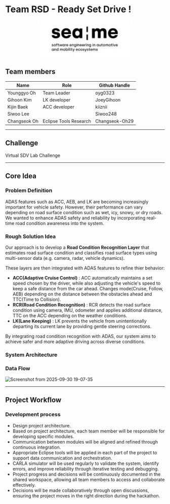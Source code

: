 # Team RSD - Ready Set Drive !
<p align="center">
  <img src="images/seame_oer_logo.jpeg" alt="SEA:ME" width="300" style="margin:0; padding:0;"/>
</p>

## Team members
|Name|Role|Github Handle|
|----|----|----|
|Younggyo Oh|Team Leader|oyg0323|
|Gihoon Kim|LK developer| JoeyGihoon|
|Kijin Baek|ACC developer| kiiznii|
|Siwoo Lee||Siwoo248|
|Changseok Oh|Eclipse Tools Research|Changseok-Oh29|


---
## Challenge
Virtual SDV Lab Challenge

---
## Core Idea
### Problem Definition
ADAS features such as ACC, AEB, and LK are becoming increasingly important for vehicle safety. However, their performance can vary depending on road surface condition such as wet, icy, snowy, or dry roads. We wanted to enhance ADAS safety and reliability by incorporating real-time road condition awareness into the system.

### Rough Solution Idea
Our approach is to develop a **Road Condition Recognition Layer** that estimates road surface condition and classifies road surface types using multi-sensor data (e.g. camera, radar, vehicle dynamics).

These layers are then integrated with ADAS features to refine thier behavior:
- **ACC(Adaptive Cruise Control)** : ACC automatically maintains a set speed chosen by the driver, while also adjusting the vehicle's speed to keep a safe distance from the car ahead. Changes mode(Cruise, Follow, AEB) depending on the distance between the obstacles ahead and TTC(Time to Collision).
- **RCR(Road Condition Recognition)** : RCR detects the road surface condition using camera, IMU, odometer and applies additional distance, TTC on the ACC depending on the weather conditions.
- **LK(Lane Keeping)** : LK prevents the vehicle from unintentionally departing its current lane by providing gentle steering corrections.

By integrating road condition recognition with ADAS, our system aims to achieve safer and more adaptive driving across diverse conditions.

### System Architecture

### Data Flow
<img width="1602" height="755" alt="Screenshot from 2025-09-30 19-07-35" src="https://github.com/user-attachments/assets/e71f12de-2452-449a-a66c-08073fa596c1" />


---
## Project Workflow
### Development process
- Design project architecture.
- Based on project architecture, each team member will be responsible for developing specific modules.
- Communication between modules will be aligned and refined through continuous integration.
- Appropriate Eclipse tools will be applied in each part of the project to support data communication and orchestration.
- CARLA simulator will be used regularly to validate the system, identify errors, and improve reliability through iterative testing and debugging.
- Project progress and decisions will be continuously documented in the shared workspace, allowing all team members to access and collaborate effectively.
- Decisions will be made collaboratively through open discussions, ensuring the project moves in the right direction during the hackathon.



  
